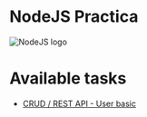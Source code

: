 # NodeJS Practica

![NodeJS logo](https://nodejs.org/static/images/logos/nodejs-new-pantone-black.png)

# Available tasks

- [CRUD / REST API - User basic](https://github.com/UIT-WORKSHOP/practica-be/issues/1)

